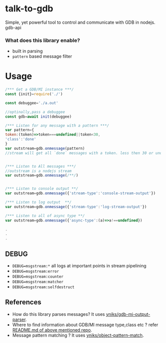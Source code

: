 # talk-to-gdb
Simple, yet powerful tool to control and communicate with GDB in nodejs. gdb-api

### What does this library enable?
- built in parsing
- `pattern` based message filter

# Usage
```javascript
/*** Get a GDB/MI instance ***/
const {init}=require('./')

const debuggee='./a.out'

//optinally,pass a debuggee
const gdb=await init(debuggee)

/*** Listen for any message with a pattern ***/
var pattern={
token:(token)=>token===undefined||token<30,
'class':'done'
}
var outstream=gdb.onmessage(pattern)
//stream will get all `done` messages with a token. less then 30 or undefined


/*** Listen to All messages ***/
//outstream is a nodejs stream
var outstream=gdb.onmessage(/**/)


/*** Listen to console output **/
var outstream=gdb.onmessage({'stream-type':'console-stream-output'})

/*** Listen to log output  **/
var outstream=gdb.onmessage({'stream-type':'log-stream-output'})

/*** Listen to all of async type **/
var outstream=gdb.onmessage({'async-type':(a)=>a!==undefined})

.
.
.


```
## DEBUG
- `DEBUG=msgstream:*` all logs at important points in stream pipelining
- `DEBUG=msgstream:error`
- `DEBUG=msgstream:counter`
- `DEBUG=msgstream:matcher`
- `DEBUG=msgstream:selfdestruct`

## References
- How do this library parses messages? It uses [yniks/gdb-mi-output-parser](https://github.com/yniks/gdb-mi-output-parser).
- Where to find information about GDB/MI message type,class etc ? refer [README.md of above mentioned repo](https://github.com/yniks/gdb-mi-output-parser/blob/master/Readme.md).
- Message pattern matching ? It uses  [yniks/object-pattern-match](https://github.com/yniks/object-pattern-match).
